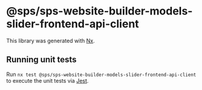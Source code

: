 # @sps/sps-website-builder-models-slider-frontend-api-client

This library was generated with [Nx](https://nx.dev).

## Running unit tests

Run `nx test @sps/sps-website-builder-models-slider-frontend-api-client` to execute the unit tests via [Jest](https://jestjs.io).
